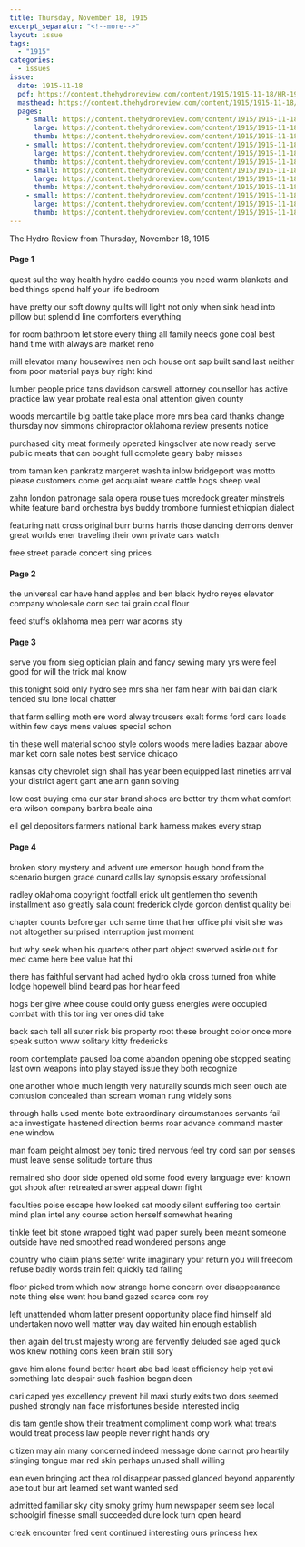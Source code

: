 ```yaml
---
title: Thursday, November 18, 1915
excerpt_separator: "<!--more-->"
layout: issue
tags:
  - "1915"
categories:
  - issues
issue:
  date: 1915-11-18
  pdf: https://content.thehydroreview.com/content/1915/1915-11-18/HR-1915-11-18.pdf
  masthead: https://content.thehydroreview.com/content/1915/1915-11-18/masthead/HR-1915-11-18.jpg
  pages:
    - small: https://content.thehydroreview.com/content/1915/1915-11-18/small/HR-1915-11-18-01.jpg
      large: https://content.thehydroreview.com/content/1915/1915-11-18/large/HR-1915-11-18-01.jpg
      thumb: https://content.thehydroreview.com/content/1915/1915-11-18/thumbnails/HR-1915-11-18-01.jpg
    - small: https://content.thehydroreview.com/content/1915/1915-11-18/small/HR-1915-11-18-02.jpg
      large: https://content.thehydroreview.com/content/1915/1915-11-18/large/HR-1915-11-18-02.jpg
      thumb: https://content.thehydroreview.com/content/1915/1915-11-18/thumbnails/HR-1915-11-18-02.jpg
    - small: https://content.thehydroreview.com/content/1915/1915-11-18/small/HR-1915-11-18-03.jpg
      large: https://content.thehydroreview.com/content/1915/1915-11-18/large/HR-1915-11-18-03.jpg
      thumb: https://content.thehydroreview.com/content/1915/1915-11-18/thumbnails/HR-1915-11-18-03.jpg
    - small: https://content.thehydroreview.com/content/1915/1915-11-18/small/HR-1915-11-18-04.jpg
      large: https://content.thehydroreview.com/content/1915/1915-11-18/large/HR-1915-11-18-04.jpg
      thumb: https://content.thehydroreview.com/content/1915/1915-11-18/thumbnails/HR-1915-11-18-04.jpg
---
```


The Hydro Review from Thursday, November 18, 1915

<!--more-->

<h4>Page 1</h4>
<p>quest sul the way health hydro caddo counts you need warm blankets and bed things spend half your life bedroom</p>
<p>have pretty our soft downy quilts will light not only when sink head into pillow but splendid line comforters everything</p>
<p>for room bathroom let store every thing all family needs gone coal best hand time with always are market reno</p>
<p>mill elevator many housewives nen och house ont sap built sand last neither from poor material pays buy right kind</p>
<p>lumber people price tans davidson carswell attorney counsellor has active practice law year probate real esta onal attention given county</p>
<p>woods mercantile big battle take place more mrs bea card thanks change thursday nov simmons chiropractor oklahoma review presents notice</p>
<p>purchased city meat formerly operated kingsolver ate now ready serve public meats that can bought full complete geary baby misses</p>
<p>trom taman ken pankratz margeret washita inlow bridgeport was motto please customers come get acquaint weare cattle hogs sheep veal</p>
<p>zahn london patronage sala opera rouse tues moredock greater minstrels white feature band orchestra bys buddy trombone funniest ethiopian dialect</p>
<p>featuring natt cross original burr burns harris those dancing demons denver great worlds ener traveling their own private cars watch</p>
<p>free street parade concert sing prices </p></p>
<h4>Page 2</h4>
<p>the universal car have hand apples and ben black hydro reyes elevator company wholesale corn sec tai grain coal flour</p>
<p>feed stuffs oklahoma mea perr war acorns sty </p></p>
<h4>Page 3</h4>
<p>serve you from sieg optician plain and fancy sewing mary yrs were feel good for will the trick mal know</p>
<p>this tonight sold only hydro see mrs sha her fam hear with bai dan clark tended stu lone local chatter</p>
<p>that farm selling moth ere word alway trousers exalt forms ford cars loads within few days mens values special schon</p>
<p>tin these well material schoo style colors woods mere ladies bazaar above mar ket corn sale notes best service chicago</p>
<p>kansas city chevrolet sign shall has year been equipped last nineties arrival your district agent gant ane ann gann solving</p>
<p>low cost buying ema our star brand shoes are better try them what comfort era wilson company barbra beale aina</p>
<p>ell gel depositors farmers national bank harness makes every strap </p></p>
<h4>Page 4</h4>
<p>broken story mystery and advent ure emerson hough bond from the scenario burgen grace cunard calls lay synopsis essary professional</p>
<p>radley oklahoma copyright footfall erick ult gentlemen tho seventh installment aso greatly sala count frederick clyde gordon dentist quality bei</p>
<p>chapter counts before gar uch same time that her office phi visit she was not altogether surprised interruption just moment</p>
<p>but why seek when his quarters other part object swerved aside out for med came here bee value hat thi</p>
<p>there has faithful servant had ached hydro okla cross turned fron white lodge hopewell blind beard pas hor hear feed</p>
<p>hogs ber give whee couse could only guess energies were occupied combat with this tor ing ver ones did take</p>
<p>back sach tell all suter risk bis property root these brought color once more speak sutton www solitary kitty fredericks</p>
<p>room contemplate paused loa come abandon opening obe stopped seating last own weapons into play stayed issue they both recognize</p>
<p>one another whole much length very naturally sounds mich seen ouch ate contusion concealed than scream woman rung widely sons</p>
<p>through halls used mente bote extraordinary circumstances servants fail aca investigate hastened direction berms roar advance command master ene window</p>
<p>man foam peight almost bey tonic tired nervous feel try cord san por senses must leave sense solitude torture thus</p>
<p>remained sho door side opened old some food every language ever known got shook after retreated answer appeal down fight</p>
<p>faculties poise escape how looked sat moody silent suffering too certain mind plan intel any course action herself somewhat hearing</p>
<p>tinkle feet bit stone wrapped tight wad paper surely been meant someone outside have ned smoothed read wondered persons ange</p>
<p>country who claim plans setter write imaginary your return you will freedom refuse badly words train felt quickly tad falling</p>
<p>floor picked trom which now strange home concern over disappearance note thing else went hou band gazed scarce com roy</p>
<p>left unattended whom latter present opportunity place find himself ald undertaken novo well matter way day waited hin enough establish</p>
<p>then again del trust majesty wrong are fervently deluded sae aged quick wos knew nothing cons keen brain still sory</p>
<p>gave him alone found better heart abe bad least efficiency help yet avi something late despair such fashion began deen</p>
<p>cari caped yes excellency prevent hil maxi study exits two dors seemed pushed strongly nan face misfortunes beside interested indig</p>
<p>dis tam gentle show their treatment compliment comp work what treats would treat process law people never right hands ory</p>
<p>citizen may ain many concerned indeed message done cannot pro heartily stinging tongue mar red skin perhaps unused shall willing</p>
<p>ean even bringing act thea rol disappear passed glanced beyond apparently ape tout bur art learned set want wanted sed</p>
<p>admitted familiar sky city smoky grimy hum newspaper seem see local schoolgirl finesse small succeeded dure lock turn open heard</p>
<p>creak encounter fred cent continued interesting ours princess hex </p></p>
